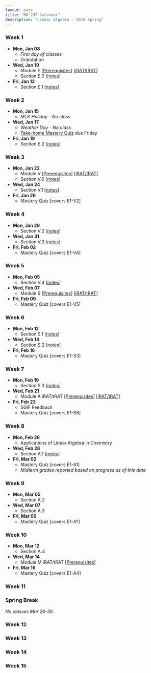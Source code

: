 ```yaml
---
layout: page
title: "MA 237 Calendar"
description: "Linear Algebra - 2018 Spring"
---
```


### Week 1

- **Mon, Jan 08**
    - *First day of classes*
    - Orientation
- **Wed, Jan 10**
    - Module E
      [[Prerequisites][module-E-readiness]]
      [[iRAT/tRAT][module-E-rat]]
    - Section E.0 [[notes][module-E-0]]
- **Fri, Jan 12**
    - Section E.1 [[notes][module-E-1]]

### Week 2

- **Mon, Jan 15**
    - *MLK Holiday - No class*
- **Wed, Jan 17**
    - *Weather Day - No class*
    - [Take-home Mastery Quiz][take-home-01-19]
      due Friday
- **Fri, Jan 19**
    - Section E.2
      [[notes][module-E-2]]

### Week 3

- **Mon, Jan 22**
    - Module V
      [[Prerequisites][module-V-readiness]]
      [[iRAT/tRAT][module-V-rat]]
    - Section V.0
      [[notes][module-V-0]]
- **Wed, Jan 24**
    - Section V.1
      [[notes][module-V-1]]
- **Fri, Jan 26**
    - Mastery Quiz
      [covers E1-V2]

### Week 4

- **Mon, Jan 29**
    - Section V.2
      [[notes][module-V-2]]
- **Wed, Jan 31**
    - Section V.3
      [[notes][module-V-3]]
- **Fri, Feb 02**
    - Mastery Quiz
      [covers E1-V4]

### Week 5

- **Mon, Feb 05**
    - Section V.4
      [[notes][module-V-4]]
- **Wed, Feb 07**
    - Module S
      [[Prerequisites][module-S-readiness]]
      [[iRAT/tRAT][module-S-rat]]
- **Fri, Feb 09**
    - Mastery Quiz
      [covers E1-V5]

### Week 6

- **Mon, Feb 12**
    - Section S.1
      [[notes][module-S-1]]
- **Wed, Feb 14**
    - Section S.2
      [[notes][module-S-2]]
- **Fri, Feb 16**
    - Mastery Quiz
      [covers E1-S3]

### Week 7

- **Mon, Feb 19**
    - Section S.3
      [[notes][module-S-3]]
- **Wed, Feb 21**
    - Module A iRAT/tRAT
      [[Prerequisites][module-A-readiness]]
      [[iRAT/tRAT][module-A-rat]]
- **Fri, Feb 23**
    - SGIF Feedback
    - Mastery Quiz
      [covers E1-S6]

### Week 8

- **Mon, Feb 26**
  - Applications of Linear Algebra in Chemistry
- **Wed, Feb 28**
  - Section A.1
    [[notes][module-A-1]]
- **Fri, Mar 02**
  - Mastery Quiz
    [covers E1-A1]
  - *Midterm grades reported based on progress as of this date*

### Week 9

- **Mon, Mar 05**
  - Section A.2
- **Wed, Mar 07**
  - Section A.3
- **Fri, Mar 09**
  - Mastery Quiz
    [covers E1-A?]

### Week 10

- **Mon, Mar 12**
  - Section A.4
- **Wed, Mar 14**
  - Module M iRAT/tRAT
    [[Prerequisites][module-M-readiness]]
- **Fri, Mar 16**
  - Mastery Quiz
    [covers E1-A4]

### Week 11

### Spring Break

*No classes Mar 26-30.*

### Week 12

### Week 13

### Week 14

### Week 15


[module-E-readiness]: ../pdf/handout-E-readiness.pdf
[module-E-rat]: ../pdf/rat-1-E.pdf
[module-E-0]: ../pdf/handout-E-0.pdf
[module-E-1]: ../pdf/handout-E-1.pdf
[module-E-2]: ../pdf/handout-E-2.pdf
[take-home-01-19]: ../pdf/quiz-take-home-2018-01-19.pdf
[module-V-readiness]: ../pdf/handout-V-readiness.pdf
[module-V-rat]: ../pdf/rat-2-V.pdf
[module-V-0]: ../pdf/handout-V-0.pdf
[module-V-1]: ../pdf/handout-V-1.pdf
[module-V-2]: ../pdf/handout-V-2.pdf
[module-V-3]: ../pdf/handout-V-3.pdf
[module-V-4]: ../pdf/handout-V-4.pdf
[module-S-readiness]: ../pdf/handout-S-readiness.pdf
[module-S-rat]: ../pdf/rat-3-S.pdf
[module-S-1]: ../pdf/handout-S-1.pdf
[module-S-2]: ../pdf/handout-S-2.pdf
[module-S-3]: ../pdf/handout-S-3.pdf
[module-A-readiness]: ../pdf/handout-A-readiness.pdf
[module-A-rat]: ../pdf/rat-4-A.pdf
[module-A-1]: ../pdf/handout-A-1.pdf
[module-M-readiness]: ../pdf/handout-M-readiness.pdf
[module-G-readiness]: ../pdf/handout-G-readiness.pdf
